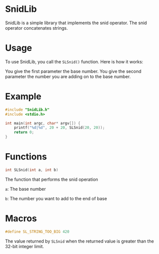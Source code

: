 # SnidLib

SnidLib is a simple library that implements the snid operator. The snid operator concatenates strings.

# Usage

To use SnidLib, you call the `SLSnid()` function. Here is how it works:

You give the first parameter the base number.
You give the second parameter the number you are adding on to the base number.

# Example

```c
#include "SnidLib.h"
#include <stdio.h>

int main(int argc, char* argv[]) {
    printf("%d|%d", 20 + 20, SLSnid(20, 20));
    return 0;
}
```

# Functions

```c
int SLSnid(int a, int b)
```

The function that performs the snid operation

`a`: The base number

`b`: The number you want to add to the end of base

# Macros

```c
#define SL_STRING_TOO_BIG 420
```

The value returned by `SLSnid` when the returned value is greater than the 32-bit integer limit.
